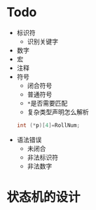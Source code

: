 # Todo
* 标识符
  * 识别关键字
* 数字
* 宏
* 注释
* 符号	
  * 闭合符号
  * 普通符号
  * `*`是否需要匹配
  * 复杂类型声明怎么解析
  ```c
  int (*p)[4]=RollNum; 

  ```
* 语法错误
	* 未闭合
	* 非法标识符
	* 非法数字

# 状态机的设计

